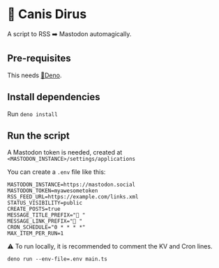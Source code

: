 # 🐺 Canis Dirus

A script to RSS ➡️ Mastodon automagically.

## Pre-requisites

This needs [🦖Deno](https://deno.com/).

## Install dependencies

Run `deno install`

## Run the script

A Mastodon token is needed, created at
`<MASTODON_INSTANCE>/settings/applications`

You can create a `.env` file like this:

```
MASTODON_INSTANCE=https://mastodon.social
MASTODON_TOKEN=myawesometoken
RSS_FEED_URL=https://example.com/links.xml
STATUS_VISIBILITY=public
CREATE_POSTS=true
MESSAGE_TITLE_PREFIX="🎉 "
MESSAGE_LINK_PREFIX="🔗 "
CRON_SCHEDULE="0 * * * *"
MAX_ITEM_PER_RUN=1
```

⚠️ To run locally, it is recommended to comment the KV and Cron lines.

```shell
deno run --env-file=.env main.ts
```

